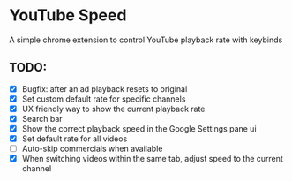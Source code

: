 # YouTube Speed

A simple chrome extension to control YouTube playback rate with keybinds


## TODO:

- [X] Bugfix: after an ad playback resets to original
- [X] Set custom default rate for specific channels
- [X] UX friendly way to show the current playback rate
- [X] Search bar
- [X] Show the correct playback speed in the Google Settings pane ui
- [X] Set default rate for all videos
- [ ] Auto-skip commercials when available
- [X] When switching videos within the same tab, adjust speed to the current channel
